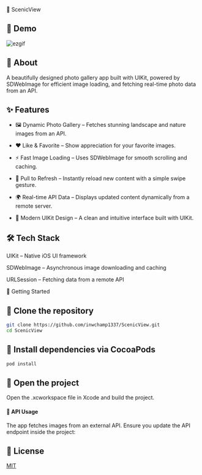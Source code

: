 📸 ScenicView

## 🎥 Demo


![ezgif](ezgif.gif)


## 📌 About

A beautifully designed photo gallery app built with UIKit, powered by SDWebImage for efficient image loading, and fetching real-time photo data from an API.

## ✨ Features

* 🖼 Dynamic Photo Gallery – Fetches stunning landscape and nature images from an API.

* ❤️ Like & Favorite – Show appreciation for your favorite images.

* ⚡ Fast Image Loading – Uses SDWebImage for smooth scrolling and caching.

* 🔄 Pull to Refresh – Instantly reload new content with a simple swipe gesture.

* 🌍 Real-time API Data – Displays updated content dynamically from a remote server.

* 📱 Modern UIKit Design – A clean and intuitive interface built with UIKit.

## 🛠 Tech Stack

UIKit – Native iOS UI framework

SDWebImage – Asynchronous image downloading and caching

URLSession – Fetching data from a remote API

🚀 Getting Started

## 🔹 Clone the repository
```bash
git clone https://github.com/inwchamp1337/ScenicView.git
cd ScenicView
```
## 🔹 Install dependencies via CocoaPods
```bash
pod install
```
## 🔹 Open the project

Open the .xcworkspace file in Xcode and build the project.

#### 🔗 API Usage

The app fetches images from an external API. Ensure you update the API endpoint inside the project:



## 📜 License

[MIT](https://choosealicense.com/licenses/mit/)
